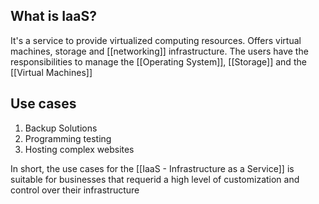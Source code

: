 
## What is IaaS?

It's a service to provide virtualized computing resources. Offers virtual machines, storage and [[networking]] infrastructure. The users have the responsibilities to manage the [[Operating System]], [[Storage]] and the [[Virtual Machines]] 

## Use cases

1. Backup Solutions
2. Programming testing 
3. Hosting complex websites

In short, the use cases for the [[IaaS - Infrastructure as a Service]] is suitable for businesses that requerid a high level of customization and control over their infrastructure
